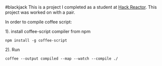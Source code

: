#blackjack
This is a project I completed as a student at [Hack Reactor](http://hackreactor.com). This project was worked on with a pair.

In order to compile coffee script: 


1). install coffee-script compiler from npm
  
  ```shell
npm install -g coffee-script
```
  
2). Run 
  ```shell
  coffee --output compiled --map --watch --compile ./
```
